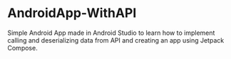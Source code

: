 # AndroidApp-WithAPI
Simple Android App made in Android Studio to learn how to implement calling and deserializing data from API and creating an app using Jetpack Compose.
